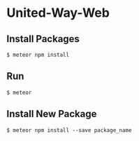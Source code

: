 # United-Way-Web
## Install Packages
```
$ meteor npm install
```
## Run
```
$ meteor
```
## Install New Package
```
$ meteor npm install --save package_name
```
